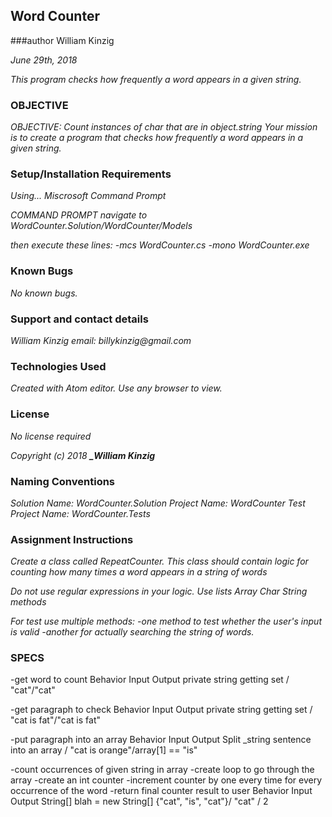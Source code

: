 ## Word Counter
###author William Kinzig

_June 29th, 2018_

_This program checks how frequently a word appears in a given string._

### OBJECTIVE

_OBJECTIVE: Count instances of char that are in object.string
Your mission is to create a program that checks how frequently a word appears in a given string._

### Setup/Installation Requirements

_Using... Miscrosoft Command Prompt_

_COMMAND PROMPT_
_navigate to WordCounter.Solution/WordCounter/Models_

_then execute these lines:_
    _-mcs WordCounter.cs_
    _-mono WordCounter.exe_

### Known Bugs

_No known bugs._

### Support and contact details

_William Kinzig email: billykinzig@gmail.com_

### Technologies Used

_Created with Atom editor.  Use any browser to view._

### License

_*No license required*_

_Copyright (c) 2018 **_William Kinzig**_

### Naming Conventions

_Solution Name: WordCounter.Solution_
_Project Name: WordCounter_
_Test Project Name: WordCounter.Tests_

### Assignment Instructions

_Create a class called RepeatCounter. This class should contain logic for counting how many times a word appears in a string of words_

_Do not use regular expressions in your logic._
_Use lists Array Char String methods_

_For test use multiple methods:_
_-one method to test whether the user's input is valid_
_-another for actually searching the string of words._

### SPECS

-get word to count
Behavior		                 Input  Output
private string getting set  /    "cat"/"cat"


-get paragraph to check
Behavior		                 Input        Output
private string getting set  /    "cat is fat"/"cat is fat"


-put paragraph into an array
Behavior		                           Input          Output
Split _string sentence into an array  / "cat is orange"/array[1] == "is"


-count occurrences of given string in array
    -create loop to go through the array
    -create an int counter
    -increment counter by one every time for every occurrence of the word
    -return final counter result to user
Behavior		                                   Input  Output
String[] blah = new String[] {"cat", "is", "cat"}/ "cat" /  2
